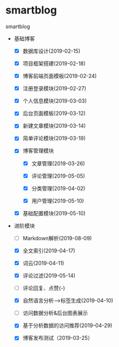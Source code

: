 # smartblog
smartblog

- 基础博客
  - [x] 数据库设计(2019-02-15)
  - [x] 项目框架搭建(2019-02-18)
  - [x] 博客前端页面模板(2019-02-24)
  - [x] 注册登录模块(2019-02-27)
  - [x] 个人信息模块(2019-03-03)
  - [x] 后台页面模板(2019-03-12)
  - [x] 新建文章模块(2019-03-14)
  - [x] 简单评论模块(2019-03-19)
  - [x] 博客管理模块

    - [x] 文章管理(2019-03-26)

    - [x] 评论管理(2019-05-05)

    - [x] 分类管理(2019-04-02)

    - [x] 用户管理(2019-05-10)
  - [x] 基础配置模块(2019-05-10)

- 进阶模块
  - [ ] Markdown解析(2019-08-09)

  - [x] 全文索引(2019-04-17)

  - [x] 词云(2019-04-11)

  - [x] 评论过滤(2019-05-14)

  - [ ] 评论回复、点赞(-)

  - [x] 自然语言分析-->标签生成(2019-04-10)

  - [ ] 访问数据分析&后台图表展示

  - [x] 基于分析数据的访问推荐(2019-04-29)

  - [x] 博客发布测试（2019-03-25）


